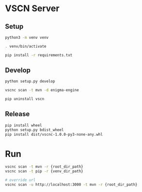 # VSCN Server

## Setup

```bash
python3 -m venv venv

. venv/bin/activate

pip install -r requirements.txt

```


## Develop

```bash
python setup.py develop

vscnc scan -t mvn -d enigma-engine

pip uninstall vscn
```

## Release

```bash
pip install wheel
python setup.py bdist_wheel
pip install dist/vscnc-1.0.0-py3-none-any.whl
```


# Run

```bash
vscnc scan -t mvn -r {root_dir_path}
vscnc scan -t pip -r {venv_dir_path}

# override url
vscnc scan -u http://localhost:3000 -t mvn -r {root_dir_path}
```